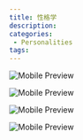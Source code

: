 ```yaml
---
title: 性格学
description:
categories:
 - Personalities
tags:
---
```


![Mobile Preview](https://brinkqiang.github.io/assets/images/yin/MBTI区别.png)

![Mobile Preview](https://brinkqiang.github.io/assets/images/yin/MBTI理论中的类型关系.png)

![Mobile Preview](https://brinkqiang.github.io/assets/images/yin/MBTIand九型人格.png)

![Mobile Preview](https://brinkqiang.github.io/assets/images/yin/MBTI智商.png)


